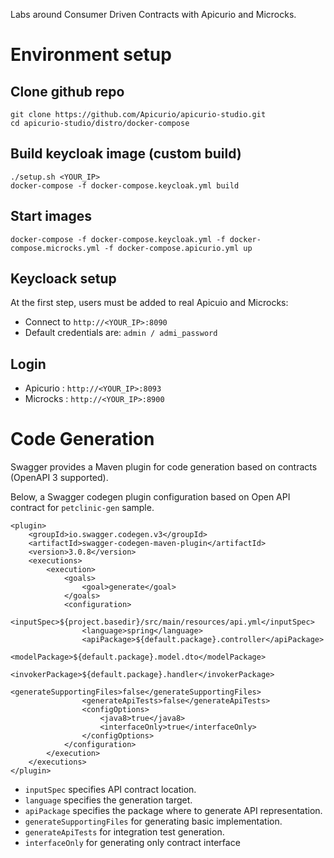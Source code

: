 Labs around Consumer Driven Contracts with Apicurio and Microcks.

# Environment setup

## Clone github repo

```
git clone https://github.com/Apicurio/apicurio-studio.git
cd apicurio-studio/distro/docker-compose
```

## Build keycloak image (custom build)

```
./setup.sh <YOUR_IP>
docker-compose -f docker-compose.keycloak.yml build
```

## Start images

```
docker-compose -f docker-compose.keycloak.yml -f docker-compose.microcks.yml -f docker-compose.apicurio.yml up
```

## Keycloack setup

At the first step, users must be added to real Apicuio and Microcks:
* Connect to `http://<YOUR_IP>:8090`
* Default credentials are: `admin / admi_password`

## Login

* Apicurio : ``http://<YOUR_IP>:8093``
* Microcks : ``http://<YOUR_IP>:8900``

# Code Generation

Swagger provides a Maven plugin for code generation based on contracts (OpenAPI 3 supported).

Below, a Swagger codegen plugin configuration based on Open API contract for ``petclinic-gen`` sample.
```
<plugin>
    <groupId>io.swagger.codegen.v3</groupId>
    <artifactId>swagger-codegen-maven-plugin</artifactId>
    <version>3.0.8</version>
    <executions>
        <execution>
            <goals>
                <goal>generate</goal>
            </goals>
            <configuration>
                <inputSpec>${project.basedir}/src/main/resources/api.yml</inputSpec>
                <language>spring</language>
                <apiPackage>${default.package}.controller</apiPackage>
                <modelPackage>${default.package}.model.dto</modelPackage>
                <invokerPackage>${default.package}.handler</invokerPackage>
                <generateSupportingFiles>false</generateSupportingFiles>
                <generateApiTests>false</generateApiTests>
                <configOptions>
                    <java8>true</java8>
                    <interfaceOnly>true</interfaceOnly>
                </configOptions>
            </configuration>
        </execution>
    </executions>
</plugin>
```
* ``inputSpec`` specifies API contract location.
* ``language`` specifies the generation target.
* ``apiPackage`` specifies the package where to generate API representation.
* ``generateSupportingFiles`` for generating  basic implementation.
* ``generateApiTests`` for integration test generation.
* ``interfaceOnly`` for generating only contract interface